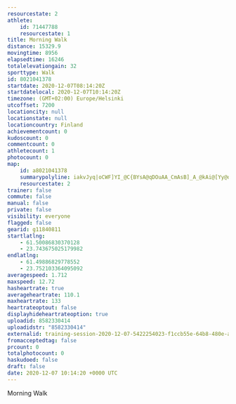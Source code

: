 ```yaml
---
resourcestate: 2
athlete:
    id: 71447788
    resourcestate: 1
title: Morning Walk
distance: 15329.9
movingtime: 8956
elapsedtime: 16246
totalelevationgain: 32
sporttype: Walk
id: 8021041378
startdate: 2020-12-07T08:14:20Z
startdatelocal: 2020-12-07T10:14:20Z
timezone: (GMT+02:00) Europe/Helsinki
utcoffset: 7200
locationcity: null
locationstate: null
locationcountry: Finland
achievementcount: 0
kudoscount: 0
commentcount: 0
athletecount: 1
photocount: 0
map:
    id: a8021041378
    summarypolyline: iakvJyq|oCWF]YI_@C{BYsA@qDOuAA_CmAsB]_A_@kAi@[Yy@o@g@mAsDcAsAg@uBa@wCLmAXo@P{C_@eBYMy@z@gA~AHtBu@hENTz@lEb@n@NEJy@EuBc@gCyAyFyBuNy@gB]cAGm@e@iAo@NmA{AmBwDMw@NwAUuA@kJZ}G|@oF_@iGI}CJcBSwXLiCY{DRyFx@kHAeGxAs\CwAWi@`@yHb@cDCyFScACiBOK_@qDmAo@uAg@[iAFuAi@eBCu@V}@t@mAg@yBsBmEJuCCgDh@oA^sEUmIMwA_@}A_@uGSqAcAoD}BuCc@y@y@oEqAwDc@u@Ee@RoBMk@Yg@eAMw@iBWgBeAgDOeHs@aFTmBlAe@\WVi@J{@fBuCRqAP^VFbA]VVz@QRR`@_APiD_AeFF}A[oI?sC\_F`AeBxBwJt@{NA}FKuB`@sDCcFq@cDQwBeAuEE_JOyDcAsE}AwBeBaHWyC@gDe@_GFaHK_C_A}Fm@cAk@[u@iBR_B@eBQgCk@{DIaEy@aDLmA`BWtAp@\`C?pB\fET`A`@r@pCjAnCzA`FRX|A`@l@hBrAInCKp@HfAEt@x@vAr@E@z@MFEdAVnCOf@\zBSzAl@tBA`Aj@dCHbBG^dA`BrAhAv@RLl@x@Oj@|AHxF^xCMlADxEb@nEEtBTt@XlE\jAD|@MrAt@`CV`D\lAl@Dx@uAbGwDdAzAv@`DhAFI`@B`@Rh@d@ZfDy@hBBNPDlB^N^j@`Bu@x@ANrA\xEv@^R|@bAWb@s@nAq@PxB_@hDNl@jAk@n@_AVJlBqBf@Fl@_@p@BVjDMA\?DTSBuBjBc@pAA_ALIbCl@tAHFv@Lz@j@`BK^P|@i@nA]nFa@nA?x@Vn@GjDZd@gBtJ]dFoAnIQNo@[kA_BUEWu@iAm@cEAc@r@g@vFI~D[xEGfGi@rCu@fJg@hBeAlAk@lA[~@UhCGtETvMZnDC~Ad@nHc@dBy@lH_@\q@vAJ|DW~Ec@rAUhCDvBq@ZMjA?vEQxFLbJIvH[lBOjGZpBNdIGbACDdA|CNJ\_AFd@OtARn@c@bA^hBa@LWp@}AzILPb@zC^HHxAZ`AEdA`@nCGtBPpB@tF`@rHM~AmA`HHtDGf@b@pEj@dCk@@`BnBVlDN\v@@b@jIOtARn@VhD
    resourcestate: 2
trainer: false
commute: false
manual: false
private: false
visibility: everyone
flagged: false
gearid: g11840811
startlatlng:
    - 61.50086830370128
    - 23.743675025179982
endlatlng:
    - 61.49886829778552
    - 23.752103364095092
averagespeed: 1.712
maxspeed: 12.72
hasheartrate: true
averageheartrate: 110.1
maxheartrate: 133
heartrateoptout: false
displayhideheartrateoption: true
uploadid: 8582330414
uploadidstr: "8582330414"
externalid: training-session-2020-12-07-5422254023-f1ccb55e-64b8-480e-acfe-80361586fa47.fit
fromacceptedtag: false
prcount: 0
totalphotocount: 0
haskudoed: false
draft: false
date: 2020-12-07 10:14:20 +0000 UTC
---
```

Morning Walk